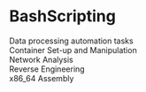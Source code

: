 # BashScripting
Data processing automation tasks
<br>
Container Set-up and Manipulation
<br>
Network Analysis
<br>
Reverse Engineering
<br>
x86_64 Assembly
